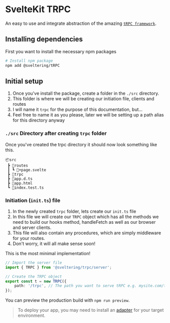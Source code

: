 # SvelteKit TRPC

An easy to use and integrate abstraction of the amazing [`tRPC framework`](https://github.com/trpc/trpc).


## Installing dependencies

First you want to install the necessary npm packages

```bash
# Install npm package
npm add @sveltering/tRPC
```

## Initial setup 

1. Once you've install the package, create a folder in the `./src` directory.
2. This folder is where we will be creating our initiation file, clients and routes
3. I will name it `trpc` for the purpose of this documentation, but...
4. Feel free to name it as you please, later we will be setting up a path alias for this directory anyway

### `./src` Directory after creating `trpc` folder
Once you've created the trpc directory it should now look something like this.
```
📦src
 ┣ 📂routes
 ┃ ┗ 📜+page.svelte
 ┣ 📂trpc
 ┣ 📜app.d.ts
 ┣ 📜app.html
 ┗ 📜index.test.ts
 ```

### Initiation (`init.ts`) file
1. In the newly created `trpc` folder, lets create our `init.ts` file
2. In this file we will create our `TRPC` object which has all the methods we need to build our hooks method, handleFetch as well as our browser and server clients.
3. This file will also contain any procedures, which are simply middleware for your routes.
4. Don't worry, it will all make sense soon!

This is the most minimal implementation!
```typescript
// Import the server file 
import { TRPC } from '@sveltering/trpc/server';

// Create the TRPC object
export const t = new TRPC({
	path: '/trpc', // The path you want to serve tRPC e.g. mysite.com/trpc
});
```

You can preview the production build with `npm run preview`.

> To deploy your app, you may need to install an [adapter](https://kit.svelte.dev/docs/adapters) for your target environment.


